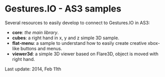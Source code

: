 Gestures.IO - AS3 samples
===========

Several resources to easily develop to connect to Gestures.IO in AS3:

* __core__: _the main library_.
* __cubes__: a right hand in x, y and z simple 3D sample.
* __flat-menu__: a sample to understand how to easily create creative xbox-like buttons and menus.
* __viewer3d__: a simple 3D viewer based on Flare3D, object is moved with right hand.
 


Last update: 2014, Feb 11th
